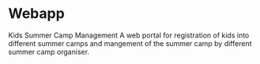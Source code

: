 # Webapp
Kids Summer Camp Management
A web portal for registration of kids into different summer camps and mangement of the summer camp by different summer camp organiser.
